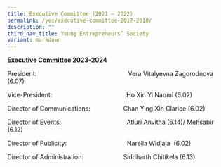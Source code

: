 ```yaml
---
title: Executive Committee (2021 – 2022)
permalink: /yes/executive-committee-2017-2018/
description: ""
third_nav_title: Young Entrepreneurs’ Society
variant: markdown
---
```

**Executive Committee 2023-2024**

President:                                                     Vera Vitalyevna Zagorodnova (6.07)

Vice-President:                                           Ho Xin Yi Naomi (6.02)

Director of Communications:                   Chan Ying Xin Clarice (6.02)

Director of Events:                                      Atluri Anvitha (6.14)/ Mehsabir (6.12)

Director of Publicity:                                   Narella Widjaja  (6.02)

Director of Administration:                       Siddharth Chitikela (6.13)